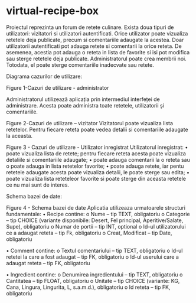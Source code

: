 # virtual-recipe-box
 Proiectul reprezinta un forum de retete culinare. Exista doua tipuri de utilizatori: vizitatori si utilizatori autentificati.
Orice utilizator poate vizualiza retetele deja publicate, precum si comentariile adaugate la acestea. Doar utilizatorii autentificati pot adauga retete si comentarii la orice reteta. De asemenea, acestia pot adauga o reteta in lista de favorite si isi pot modifica sau sterge retetele deja publicate.
Administratorul poate crea membrii noi. Totodata, el poate sterge comentariile inadecvate sau retete. 

Diagrama cazurilor de utilizare: 

Figure 1-Cazuri de utilizare - administrator

Administratorul utilizează aplicația prin intermediul interfeței de administrare. Acesta poate administra toate retetele, utilizatorii și  comentariile.

 
Figure 2-Cazuri de utilizare – vizitator
Vizitatorul poate vizualiza lista retetelor. Pentru fiecare reteta poate vedea detalii si comentariile adaugate la aceasta.

 
Figure 3 - Cazuri de utilizare - Utilizator inregistrat
Utilizatorul inregistrat:
•	poate vizualiza lista de retete; pentru fiecare reteta acesta poate vizualiza detaliile si comentariile adaugate;
•	poate adauga comentarii la o reteta sau o poate adauga in lista retetelor favorite;
•	poate adauga retete, iar pentu retetele adaugate acesta poate vizualiza detalii, le poate sterge sau edita;
•	poate vizualiza lista reteteleor favorite si poate sterge din aceasta retetele ce nu mai sunt de interes. 

Schema bazei de date:

 
Figure 4 - Schema bazei de date
Aplicatia utilizeaza urmatoarele structuri fundamentale:
•	Recipe contine:
o	Nume – tip TEXT, obligatoriu
o	Categorie – tip CHOICE (variante disponibile: Desert, Fel principal, Aperitive/Salate, Supe), obligatoriu
o	Numar de portii – tip INT, optional
o	Id–ul utilizatorului ce a adaugat reteta – tip Fk, obligatoriu
o	Creat, Modificat – tip Date, obligatoriu

•	Comment contine:
o	Textul comentariului – tip TEXT, obligatoriu
o	Id-ul retetei la care a fost adaugat – tip FK, obligatoriu
o	Id-ul userului care a adaugat reteta – tip FK, obligatoriu

•	Ingredient contine:
o	Denumirea ingredientului – tip TEXT, obligatoriu
o	Cantitatea – tip FLOAT, obligatoriu
o	Unitate – tip CHOICE (variante: KG, Cana, Lingura, Lingurita, L, s.a.m.d.), obligatoriu
o	Id reteta – tip FK, obligatoriu

